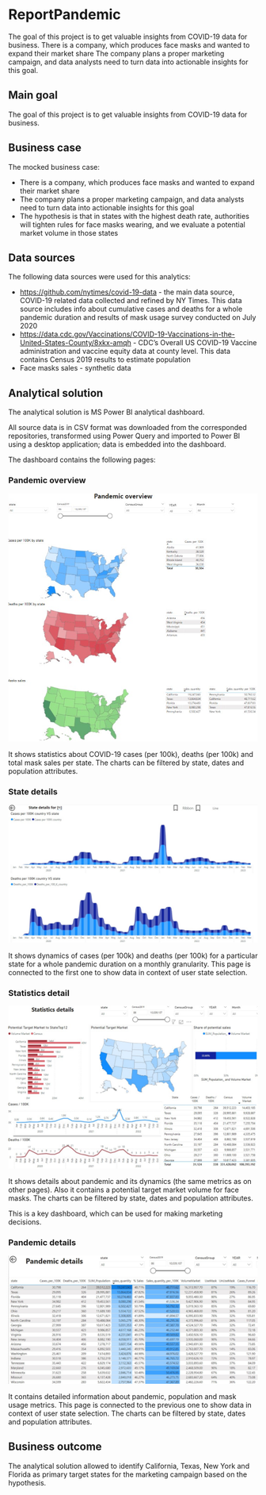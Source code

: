 # ReportPandemic

The goal of this project is to get valuable insights from COVID-19 data for business. There is a company, which produces face masks and wanted to expand their market share The company plans a proper marketing campaign, and data analysts need to turn data into actionable insights for this goal.

## Main goal

The goal of this project is to get valuable insights from COVID-19 data for business.

## Business case

The mocked business case:

* There is a company, which produces face masks and wanted to expand their market share
* The company plans a proper marketing campaign, and data analysts need to turn data into actionable insights for this goal
* The hypothesis is that in states with the highest death rate, authorities will tighten rules for face masks wearing, and we evaluate a potential market volume in those states

## Data sources

The following data sources were used for this analytics:

* https://github.com/nytimes/covid-19-data - the main data source, COVID-19 related data collected and refined by NY Times. This data source includes info about cumulative cases and deaths for a whole pandemic duration and results of mask usage survey conducted on July 2020
* https://data.cdc.gov/Vaccinations/COVID-19-Vaccinations-in-the-United-States-County/8xkx-amqh - CDC’s Overall US COVID-19 Vaccine administration and vaccine equity data at county level. This data contains Census 2019 results to estimate population
* Face masks sales - synthetic data

## Analytical solution

The analytical solution is MS Power BI analytical dashboard.

All source data is in CSV format was downloaded from the corresponded repositories, transformed using Power Query and imported to Power BI using a desktop application; data is embedded into the dashboard.

The dashboard contains the following pages:

### Pandemic overview

![pandemic_overview](Images/pandemic_overview.jpg)

It shows statistics about COVID-19 cases (per 100k), deaths (per 100k) and total mask sales per state. The charts can be filtered by state, dates and population attributes.

### State details

![state_details](Images/state_details.jpg)

It shows dynamics of cases (per 100k) and deaths (per 100k) for a particular state for a whole pandemic duration on a monthly granularity. This page is connected to the first one to show data in context of user state selection.

### Statistics detail

![statistics_detail](Images/statistics_details.jpg)

It shows details about pandemic and its dynamics (the same metrics as on other pages). Also it contains a potential target market volume for face masks. The charts can be filtered by state, dates and population attributes.

This is a key dashboard, which can be used for making marketing decisions.

### Pandemic details

![statistics_detail](Images/pandemic_details.jpg)

It contains detailed information about pandemic, population and mask usage metrics. This page is connected to the previous one to show data in context of user state selection. The charts can be filtered by state, dates and population attributes.

## Business outcome

The analytical solution allowed to identify California, Texas, New York and Florida as primary target states for the marketing campaign based on the hypothesis.